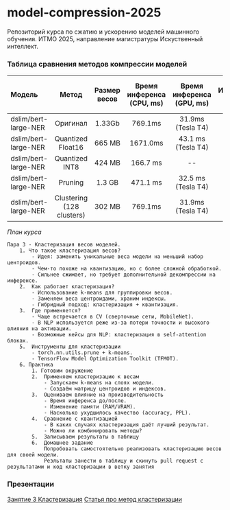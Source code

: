 # model-compression-2025

Репозиторий курса по сжатию и ускорению моделей машинного обучения.
ИТМО 2025, направление магистратуры Искуственный интеллект.

### Таблица сравнения методов компрессии моделей
| Модель | Метод | Размер весов | Время инференса (CPU, ms) | Время инференса (GPU, ms) | Использование RAM (MB) | Использование VRAM (MB) | Качество (PPL, BLEU, Accuracy) |
| :---   | :----: | :----: | :----: | :----: | :----: | :----: | :----: |
| dslim/bert-large-NER | Оригинал | 1.33Gb   | 769.1ms | 31.9ms (Tesla T4) | 2.7Gb | 1.4Gb | 82.8% F1 |
| dslim/bert-large-NER | Quantized Float16 | 665 MB   | 1671.0ms | 43.1 ms (Tesla T4) | 0.7 GB | 0.7 GB | 82.8% F1 |
| dslim/bert-large-NER | Quantized INT8 | 424 MB   | 166.7 ms | -- | 424 MB | 424 MB | 72.6% F1 |
| dslim/bert-large-NER | Pruning | 1.3 GB   | 471.1 ms | 32.5 ms (Tesla T4) | 1.3 GB | 1.3 GB | 83.2% F1 |
| dslim/bert-large-NER | Clustering (128 clusters) | 302 MB   | 769.1ms | 31.9ms (Tesla T4) | 2.7Gb | 1.4Gb | 82.96% F1 |

*План курса*

    Пара 3 - Кластеризация весов моделей.
        1. Что такое кластеризация весов?
            - Идея: заменить уникальные веса модели на меньший набор центроидов.
            - Чем-то похоже на квантизацию, но с более сложной обработкой.
            - Сильнее сжимает, но требует дополнительной декомпрессии на инференсе.
	    2.	Как работает кластеризация?
	        - Использование k-means для группировки весов.
	        - Заменяем веса центроидами, храним индексы.
	        - Гибридный подход: кластеризация + квантизация.
	    3.	Где применяется?
	        - Чаще встречается в CV (сверточные сети, MobileNet).
	        - В NLP используется реже из-за потери точности и высокого влияния на активации.
	        - Возможные кейсы для NLP: кластеризация в self-attention блоках.
	    5.	Инструменты для кластеризации
	        - torch.nn.utils.prune + k-means.
	        - TensorFlow Model Optimization Toolkit (TFMOT).
        6. Практика
            1. Готовим окружение
	        2.	Применяем кластеризацию к весам
	            - Запускаем k-means на слоях модели.
	            - Создаём матрицу центроидов и индексов.
	        3.	Оцениваем влияние на производительность
	            - Время инференса до/после.
	            - Изменение памяти (RAM/VRAM).
	            - Насколько ухудшилось качество (accuracy, PPL).
	        4.	Сравнение с квантизацией
	            - В каких случаях кластеризация даёт лучший результат.
	            - Можно ли комбинировать методы?
	        5.	Записываем результаты в таблицу
	        6.	Домашнее задание
	            Попробовать самостоятельно реализовать кластеризацию весов для своей модели.
                Резльтаты занести в таблицу и скинуть pull request с результатами и код кластеризации в ветку занятия

### Презентации
[Занятие 3 Кластеризация](https://docs.google.com/presentation/d/1Cjqeu4SxZuUteqSc6xaUMOePWA2H2hdpANJ5_p7kFB8/edit#slide=id.g1e7daee4ab9_0_116)
[Статья про метод кластеризации](https://arxiv.org/pdf/1510.00149)
